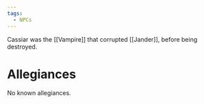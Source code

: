 ```yaml
---
tags:
  - NPCs
---
```

Cassiar was the [[Vampire]] that corrupted [[Jander]], before being destroyed.
# Allegiances
No known allegiances.